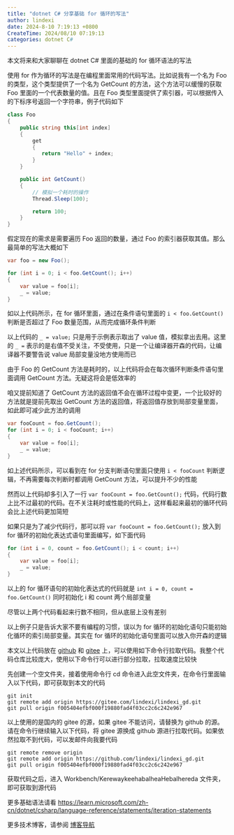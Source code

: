 ```yaml
---
title: "dotnet C# 分享基础 for 循环的写法"
author: lindexi
date: 2024-8-10 7:19:13 +0800
CreateTime: 2024/08/10 07:19:13
categories: dotnet C#
---
```


本文将来和大家聊聊在 dotnet C# 里面的基础的 for 循环语法的写法

<!--more-->


<!-- CreateTime:2024/08/10 07:19:13 -->

<!-- 发布 -->
<!-- 博客 -->

使用 for 作为循环的写法是在编程里面常用的代码写法。比如说我有一个名为 Foo 的类型，这个类型提供了一个名为 GetCount 的方法，这个方法可以缓慢的获取 Foo 里面的一个代表数量的值。且在 Foo 类型里面提供了索引器，可以根据传入的下标序号返回一个字符串，例子代码如下

```csharp
class Foo
{
    public string this[int index]
    {
        get
        {
           return "Hello" + index;
        }
    }

    public int GetCount()
    {
        // 模拟一个耗时的操作
        Thread.Sleep(100);

        return 100;
    }
}
```

假定现在的需求是需要遍历 Foo 返回的数量，通过 Foo 的索引器获取其值。那么最简单的写法大概如下

```csharp
var foo = new Foo();

for (int i = 0; i < foo.GetCount(); i++)
{
    var value = foo[i];
    _ = value;
}
```

如以上代码所示，在 for 循环里面，通过在条件语句里面的 `i < foo.GetCount()` 判断是否超过了 Foo 数量范围，从而完成循环条件判断

以上代码的 `_ = value;` 只是用于示例表示取出了 value 值，模拟拿出去用。这里的 `_ =` 表示的是右值不受关注，不受使用，只是一个让编译器开森的代码，让编译器不要警告说 value 局部变量没地方使用而已

由于 Foo 的 GetCount 方法是耗时的，以上代码将会在每次循环判断条件语句里面调用 GetCount 方法。无疑这将会是低效率的

咱又提前知道了 GetCount 方法的返回值不会在循环过程中变更，一个比较好的方法就是提前先取出 GetCount 方法的返回值，将返回值存放到局部变量里面，如此即可减少此方法的调用

```csharp
var fooCount = foo.GetCount();
for (int i = 0; i < fooCount; i++)
{
    var value = foo[i];
    _ = value;
}
```

如上述代码所示，可以看到在 for 分支判断语句里面只使用 `i < fooCount` 判断逻辑，不再需要每次判断时都调用 GetCount 方法，可以提升不少的性能

然而以上代码却多引入了一行 `var fooCount = foo.GetCount();` 代码，代码行数上比不过最初的代码。在不关注耗时或性能的代码上，这样看起来最初的循环代码会比上述代码更加简短

如果只是为了减少代码行，那可以将 `var fooCount = foo.GetCount();` 放入到 for 循环的初始化表达式语句里面编写，如下面代码

```csharp
for (int i = 0, count = foo.GetCount(); i < count; i++)
{
    var value = foo[i];
    _ = value;
}
```

以上的 for 循环语句的初始化表达式的代码就是 `int i = 0, count = foo.GetCount()` 同时初始化 i 和 count 两个局部变量

尽管以上两个代码看起来行数不相同，但从底层上没有差别

以上例子只是告诉大家不要有编程的习惯，误以为 for 循环的初始化语句只能初始化循环的索引局部变量。其实在 for 循环的初始化语句里面可以放入你开森的逻辑

本文以上代码放在 [github](https://github.com/lindexi/lindexi_gd/tree/f005404efbf000f19880fad4f03cc2c6c242e967/Workbench/KerewaykeehabalheaHebalhereda) 和 [gitee](https://gitee.com/lindexi/lindexi_gd/tree/f005404efbf000f19880fad4f03cc2c6c242e967/Workbench/KerewaykeehabalheaHebalhereda) 上，可以使用如下命令行拉取代码。我整个代码仓库比较庞大，使用以下命令行可以进行部分拉取，拉取速度比较快

先创建一个空文件夹，接着使用命令行 cd 命令进入此空文件夹，在命令行里面输入以下代码，即可获取到本文的代码

```
git init
git remote add origin https://gitee.com/lindexi/lindexi_gd.git
git pull origin f005404efbf000f19880fad4f03cc2c6c242e967
```

以上使用的是国内的 gitee 的源，如果 gitee 不能访问，请替换为 github 的源。请在命令行继续输入以下代码，将 gitee 源换成 github 源进行拉取代码。如果依然拉取不到代码，可以发邮件向我要代码

```
git remote remove origin
git remote add origin https://github.com/lindexi/lindexi_gd.git
git pull origin f005404efbf000f19880fad4f03cc2c6c242e967
```

获取代码之后，进入 Workbench/KerewaykeehabalheaHebalhereda 文件夹，即可获取到源代码

更多基础语法请看 <https://learn.microsoft.com/zh-cn/dotnet/csharp/language-reference/statements/iteration-statements>

更多技术博客，请参阅 [博客导航](https://blog.lindexi.com/post/%E5%8D%9A%E5%AE%A2%E5%AF%BC%E8%88%AA.html )

